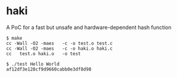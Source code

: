 # haki
A PoC for a fast but unsafe and hardware-dependent hash function

    $ make
    cc -Wall -O2 -maes   -c -o test.o test.c
    cc -Wall -O2 -maes   -c -o haki.o haki.c
    cc   test.o haki.o   -o test

    $ ./test Hello World
    af12df3e128cf9d9660cabb0e3df8d98

